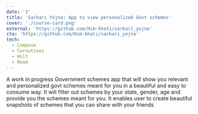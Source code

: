 ```yaml
---
date: '3'
title: 'Sarkari Yojna: App to view personalized Govt schemes'
cover: './course-card.png'
external: 'https://github.com/Him-khati/sarkari_yojna'
cta: 'https://github.com/Him-khati/sarkari_yojna'
tech:
  - Compose
  - Coroutines
  - Hilt
  - Room
---
```


A work in progress Government schemes app that will show you relevant and personalized govt schemes meant for you in a beautiful and easy to consume way. It will filter out schemes by your state, gender, age and provide you the schemes meant for you. It enables user to create beautiful snapshots of schemes that you can share with your friends
